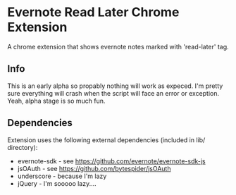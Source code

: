 Evernote Read Later Chrome Extension
====================================

A chrome extension that shows evernote notes marked with 'read-later' tag.

Info
----
This is an early alpha so propably nothing will work as expeced. I'm pretty sure everything will crash when the script
will face an error or exception. Yeah, alpha stage is so much fun.


Dependencies
------------
Extension uses the following external dependencies (included in lib/ directory):

* evernote-sdk - see https://github.com/evernote/evernote-sdk-js
* jsOAuth - see https://github.com/bytespider/jsOAuth
* underscore - because I'm lazy
* jQuery - I'm sooooo lazy....
